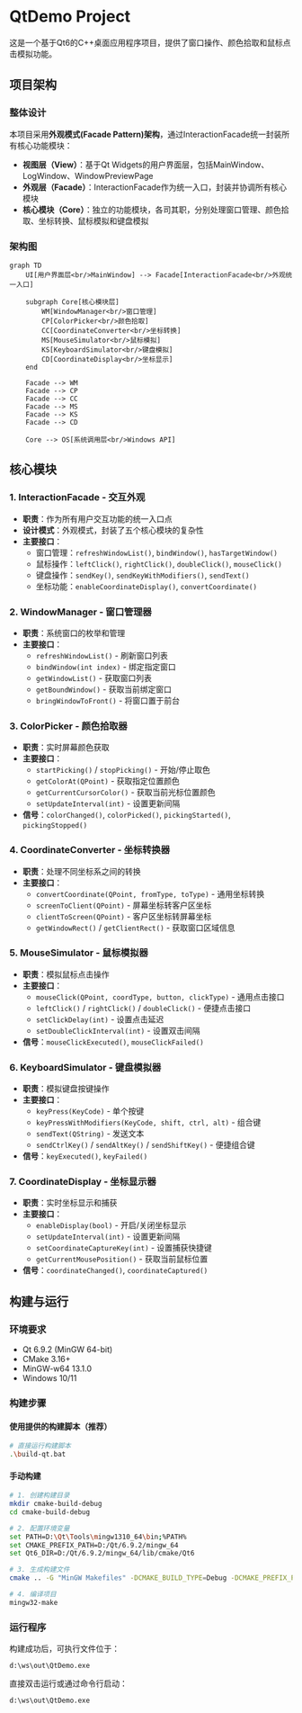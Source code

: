 # QtDemo Project

这是一个基于Qt6的C++桌面应用程序项目，提供了窗口操作、颜色拾取和鼠标点击模拟功能。

## 项目架构

### 整体设计
本项目采用**外观模式(Facade Pattern)架构**，通过InteractionFacade统一封装所有核心功能模块：
- **视图层（View）**：基于Qt Widgets的用户界面层，包括MainWindow、LogWindow、WindowPreviewPage
- **外观层（Facade）**：InteractionFacade作为统一入口，封装并协调所有核心模块
- **核心模块（Core）**：独立的功能模块，各司其职，分别处理窗口管理、颜色拾取、坐标转换、鼠标模拟和键盘模拟

### 架构图
```mermaid
graph TD
    UI[用户界面层<br/>MainWindow] --> Facade[InteractionFacade<br/>外观统一入口]
    
    subgraph Core[核心模块层]
        WM[WindowManager<br/>窗口管理]
        CP[ColorPicker<br/>颜色拾取] 
        CC[CoordinateConverter<br/>坐标转换]
        MS[MouseSimulator<br/>鼠标模拟]
        KS[KeyboardSimulator<br/>键盘模拟]
        CD[CoordinateDisplay<br/>坐标显示]
    end
    
    Facade --> WM
    Facade --> CP
    Facade --> CC
    Facade --> MS
    Facade --> KS  
    Facade --> CD
    
    Core --> OS[系统调用层<br/>Windows API]
```

## 核心模块

### 1. InteractionFacade - 交互外观
- **职责**：作为所有用户交互功能的统一入口点
- **设计模式**：外观模式，封装了五个核心模块的复杂性
- **主要接口**：
  - 窗口管理：`refreshWindowList()`, `bindWindow()`, `hasTargetWindow()`
  - 鼠标操作：`leftClick()`, `rightClick()`, `doubleClick()`, `mouseClick()`
  - 键盘操作：`sendKey()`, `sendKeyWithModifiers()`, `sendText()`
  - 坐标功能：`enableCoordinateDisplay()`, `convertCoordinate()`

### 2. WindowManager - 窗口管理器
- **职责**：系统窗口的枚举和管理
- **主要接口**：
  - `refreshWindowList()` - 刷新窗口列表
  - `bindWindow(int index)` - 绑定指定窗口
  - `getWindowList()` - 获取窗口列表
  - `getBoundWindow()` - 获取当前绑定窗口
  - `bringWindowToFront()` - 将窗口置于前台

### 3. ColorPicker - 颜色拾取器
- **职责**：实时屏幕颜色获取
- **主要接口**：
  - `startPicking()` / `stopPicking()` - 开始/停止取色
  - `getColorAt(QPoint)` - 获取指定位置颜色
  - `getCurrentCursorColor()` - 获取当前光标位置颜色
  - `setUpdateInterval(int)` - 设置更新间隔
- **信号**：`colorChanged()`, `colorPicked()`, `pickingStarted()`, `pickingStopped()`

### 4. CoordinateConverter - 坐标转换器  
- **职责**：处理不同坐标系之间的转换
- **主要接口**：
  - `convertCoordinate(QPoint, fromType, toType)` - 通用坐标转换
  - `screenToClient(QPoint)` - 屏幕坐标转客户区坐标
  - `clientToScreen(QPoint)` - 客户区坐标转屏幕坐标
  - `getWindowRect()` / `getClientRect()` - 获取窗口区域信息

### 5. MouseSimulator - 鼠标模拟器
- **职责**：模拟鼠标点击操作
- **主要接口**：
  - `mouseClick(QPoint, coordType, button, clickType)` - 通用点击接口
  - `leftClick()` / `rightClick()` / `doubleClick()` - 便捷点击接口
  - `setClickDelay(int)` - 设置点击延迟
  - `setDoubleClickInterval(int)` - 设置双击间隔
- **信号**：`mouseClickExecuted()`, `mouseClickFailed()`

### 6. KeyboardSimulator - 键盘模拟器
- **职责**：模拟键盘按键操作
- **主要接口**：
  - `keyPress(KeyCode)` - 单个按键
  - `keyPressWithModifiers(KeyCode, shift, ctrl, alt)` - 组合键
  - `sendText(QString)` - 发送文本
  - `sendCtrlKey()` / `sendAltKey()` / `sendShiftKey()` - 便捷组合键
- **信号**：`keyExecuted()`, `keyFailed()`

### 7. CoordinateDisplay - 坐标显示器
- **职责**：实时坐标显示和捕获
- **主要接口**：
  - `enableDisplay(bool)` - 开启/关闭坐标显示
  - `setUpdateInterval(int)` - 设置更新间隔
  - `setCoordinateCaptureKey(int)` - 设置捕获快捷键
  - `getCurrentMousePosition()` - 获取当前鼠标位置
- **信号**：`coordinateChanged()`, `coordinateCaptured()`

## 构建与运行

### 环境要求
- Qt 6.9.2 (MinGW 64-bit)
- CMake 3.16+
- MinGW-w64 13.1.0
- Windows 10/11

### 构建步骤

#### 使用提供的构建脚本（推荐）
```bash
# 直接运行构建脚本
.\build-qt.bat
```

#### 手动构建
```bash
# 1. 创建构建目录
mkdir cmake-build-debug
cd cmake-build-debug

# 2. 配置环境变量
set PATH=D:\Qt\Tools\mingw1310_64\bin;%PATH%
set CMAKE_PREFIX_PATH=D:/Qt/6.9.2/mingw_64
set Qt6_DIR=D:/Qt/6.9.2/mingw_64/lib/cmake/Qt6

# 3. 生成构建文件
cmake .. -G "MinGW Makefiles" -DCMAKE_BUILD_TYPE=Debug -DCMAKE_PREFIX_PATH="D:/Qt/6.9.2/mingw_64"

# 4. 编译项目
mingw32-make
```

### 运行程序
构建成功后，可执行文件位于：
```
d:\ws\out\QtDemo.exe
```

直接双击运行或通过命令行启动：
```bash
d:\ws\out\QtDemo.exe
```